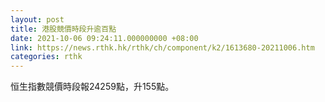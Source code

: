 ```yaml
---
layout: post
title: 港股競價時段升逾百點
date: 2021-10-06 09:24:11.000000000 +08:00
link: https://news.rthk.hk/rthk/ch/component/k2/1613680-20211006.htm
categories: rthk
---
```


恒生指數競價時段報24259點，升155點。
